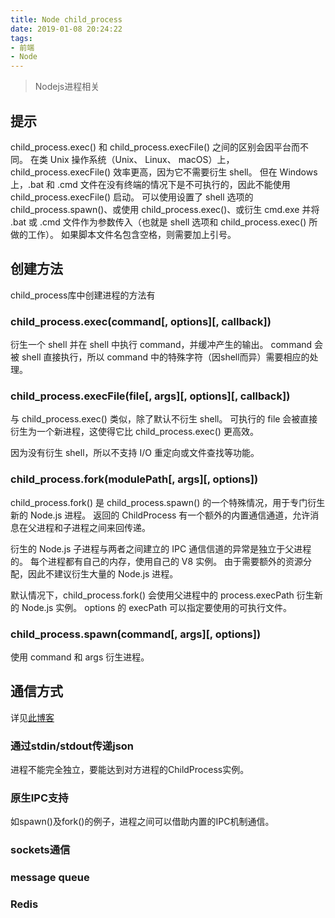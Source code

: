 ```yaml
---
title: Node child_process
date: 2019-01-08 20:24:22
tags:
- 前端
- Node
---
```


> Nodejs进程相关

<!-- more -->

## 提示

child_process.exec() 和 child_process.execFile() 之间的区别会因平台而不同。 在类 Unix 操作系统（Unix、 Linux、 macOS）上，child_process.execFile() 效率更高，因为它不需要衍生 shell。 但在 Windows 上，.bat 和 .cmd 文件在没有终端的情况下是不可执行的，因此不能使用 child_process.execFile() 启动。 可以使用设置了 shell 选项的 child_process.spawn()、或使用 child_process.exec()、或衍生 cmd.exe 并将 .bat 或 .cmd 文件作为参数传入（也就是 shell 选项和 child_process.exec() 所做的工作）。 如果脚本文件名包含空格，则需要加上引号。

## 创建方法

child_process库中创建进程的方法有

### child_process.exec(command[, options][, callback])

衍生一个 shell 并在 shell 中执行 command，并缓冲产生的输出。 command 会被 shell 直接执行，所以 command 中的特殊字符（因shell而异）需要相应的处理。

### child_process.execFile(file[, args][, options][, callback])

与 child_process.exec() 类似，除了默认不衍生 shell。 可执行的 file 会被直接衍生为一个新进程，这使得它比 child_process.exec() 更高效。

因为没有衍生 shell，所以不支持 I/O 重定向或文件查找等功能。

### child_process.fork(modulePath[, args][, options])

child_process.fork() 是 child_process.spawn() 的一个特殊情况，用于专门衍生新的 Node.js 进程。 返回的 ChildProcess 有一个额外的内置通信通道，允许消息在父进程和子进程之间来回传递。

衍生的 Node.js 子进程与两者之间建立的 IPC 通信信道的异常是独立于父进程的。 每个进程都有自己的内存，使用自己的 V8 实例。 由于需要额外的资源分配，因此不建议衍生大量的 Node.js 进程。

默认情况下，child_process.fork() 会使用父进程中的 process.execPath 衍生新的 Node.js 实例。 options 的 execPath 可以指定要使用的可执行文件。

### child_process.spawn(command[, args][, options])

使用 command 和 args 衍生进程。

## 通信方式

详见[此博客](http://www.ayqy.net/blog/nodejs%E8%BF%9B%E7%A8%8B%E9%97%B4%E9%80%9A%E4%BF%A1/)

### 通过stdin/stdout传递json

进程不能完全独立，要能达到对方进程的ChildProcess实例。

### 原生IPC支持

如spawn()及fork()的例子，进程之间可以借助内置的IPC机制通信。

### sockets通信

### message queue

### Redis